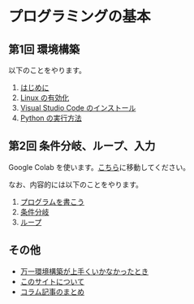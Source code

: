 # プログラミングの基本

## 第1回 環境構築
以下のことをやります。

1. [はじめに](./第1回/1_intro.md)
2. [Linux の有効化](./第1回/2_linux.md)
3. [Visual Studio Code のインストール](./第1回/3_vscode.md)
4. [Python の実行方法](./第1回/4_exec.md)

## 第2回 条件分岐、ループ、入力
Google Colab を使います。[こちら](./第2回/0_intro.md)に移動してください。

なお、内容的には以下のことをやります。

1. [プログラムを書こう](./第2回/1_program.md)
2. [条件分岐](./第2回/2_if.md)
3. [ループ](./第2回/3_loop.md)

## その他

- [万一環境構築が上手くいかなかったとき](./others/colab.md)
- [このサイトについて](./others/site.md)
- [コラム記事のまとめ](./others/columns.md)